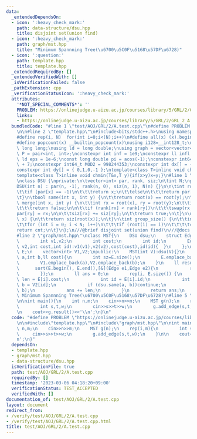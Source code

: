```yaml
---
data:
  _extendedDependsOn:
  - icon: ':heavy_check_mark:'
    path: data-structure/dsu.hpp
    title: disjoint set(union find)
  - icon: ':heavy_check_mark:'
    path: graph/mst.hpp
    title: "Minimum Spannning Tree(\u6700\u5C0F\u5168\u57DF\u6728)"
  - icon: ':question:'
    path: template.hpp
    title: template.hpp
  _extendedRequiredBy: []
  _extendedVerifiedWith: []
  _isVerificationFailed: false
  _pathExtension: cpp
  _verificationStatusIcon: ':heavy_check_mark:'
  attributes:
    '*NOT_SPECIAL_COMMENTS*': ''
    PROBLEM: https://onlinejudge.u-aizu.ac.jp/courses/library/5/GRL/2/GRL_2_A
    links:
    - https://onlinejudge.u-aizu.ac.jp/courses/library/5/GRL/2/GRL_2_A
  bundledCode: "#line 1 \"test/AOJ/GRL/2/A.test.cpp\"\n#define PROBLEM \"https://onlinejudge.u-aizu.ac.jp/courses/library/5/GRL/2/GRL_2_A\"\
    \n\n#line 2 \"template.hpp\"\n#include<bits/stdc++.h>\nusing namespace std;\n\
    #define rep(i, N)  for(int i=0;i<(N);i++)\n#define all(x) (x).begin(),(x).end()\n\
    #define popcount(x) __builtin_popcount(x)\nusing i128=__int128_t;\nusing ll =\
    \ long long;\nusing ld = long double;\nusing graph = vector<vector<int>>;\nusing\
    \ P = pair<int, int>;\nconstexpr int inf = 1e9;\nconstexpr ll infl = 1e18;\nconstexpr\
    \ ld eps = 1e-6;\nconst long double pi = acos(-1);\nconstexpr int64_t MOD = 1e9\
    \ + 7;\nconstexpr int64_t MOD2 = 998244353;\nconstexpr int dx[] = { 1,0,-1,0 };\n\
    constexpr int dy[] = { 0,1,0,-1 };\ntemplate<class T>inline void chmax(T&x,T y){if(x<y)x=y;}\n\
    template<class T>inline void chmin(T&x,T y){if(x>y)x=y;}\n#line 1 \"data-structure/dsu.hpp\"\
    \nclass DSU {\nprivate:\n\tvector<int> par, rank, siz;\n\tint N;\npublic:\n\t\
    DSU(int n) : par(n, -1), rank(n, 0), siz(n, 1), N(n) {}\n\n\tint root(int x) {\n\
    \t\tif (par[x] == -1)\n\t\t\treturn x;\n\t\telse\n\t\t\treturn par[x] = root(par[x]);\n\
    \t}\n\tbool same(int x, int y) {\n\t\treturn root(x) == root(y);\n\t}\n\n\tbool\
    \ merge(int x, int y) {\n\t\tint rx = root(x), ry = root(y);\n\t\tif (rx == ry)\n\
    \t\t\treturn false;\n\n\t\tif (rank[rx] < rank[ry])\n\t\t\tswap(rx, ry);\n\t\t\
    par[ry] = rx;\n\n\t\tsiz[rx] += siz[ry];\n\t\treturn true;\n\t}\n\n\tint size(int\
    \ x) {\n\t\treturn siz[root(x)];\n\t}\n\tint group_size() {\n\t\tint cnt = 0;\n\
    \t\tfor (int i = 0; i < N; i++)\n\t\t\tif (root(i) == i)\n\t\t\t\tcnt++;\n\t\t\
    return cnt;\n\t}\n};\n///@brief disjoint set(union find)\n///@docs docs/data-structure/dsu.md\n\
    #line 2 \"graph/mst.hpp\"\nclass MST{\n    DSU dsu;\n    struct Edge\n    {\n\
    \        int v1,v2;\n        int cost;\n        int id;\n        Edge(int v1,int\
    \ v2,int cost,int id):v1(v1),v2(v2),cost(cost),id(id){  }\n    };\n    vector<Edge>\
    \ E;\n    vector<int> V1,V2;\npublic:\n    MST(int V):dsu(V){}\n    void add_edge(int\
    \ a,int b,ll cost){\n        int sz=E.size();\n        E.emplace_back(a,b,cost,sz);\n\
    \        V1.emplace_back(a),V2.emplace_back(b);\n    }\n    ll result() {\n  \
    \      sort(E.begin(), E.end(),[&](Edge e1,Edge e2){\n            return e1.cost<e2.cost;\n\
    \        });\n        ll ans = 0;\n        rep(i, E.size()) {\n            int\
    \ len = E[i].cost;\n            int id = E[i].id;\n            int a = V1[id],\
    \ b = V2[id];\n            if (dsu.same(a, b))continue;\n            dsu.merge(a,\
    \ b);\n            ans += len;\n        }\n        return ans;\n    }\n};\n///@brief\
    \ Minimum Spannning Tree(\u6700\u5C0F\u5168\u57DF\u6728)\n#line 5 \"test/AOJ/GRL/2/A.test.cpp\"\
    \n\nint main(){\n    int n,m;\n    cin>>n>>m;\n    MST g(n);\n    rep(i,m){\n\
    \        int s,t,w;\n        cin>>s>>t>>w;\n        g.add_edge(s,t,w);\n    }\n\
    \n    cout<<g.result()<<'\\n';\n}\n"
  code: "#define PROBLEM \"https://onlinejudge.u-aizu.ac.jp/courses/library/5/GRL/2/GRL_2_A\"\
    \n\n#include\"template.hpp\"\n#include\"graph/mst.hpp\"\n\nint main(){\n    int\
    \ n,m;\n    cin>>n>>m;\n    MST g(n);\n    rep(i,m){\n        int s,t,w;\n   \
    \     cin>>s>>t>>w;\n        g.add_edge(s,t,w);\n    }\n\n    cout<<g.result()<<'\\\
    n';\n}"
  dependsOn:
  - template.hpp
  - graph/mst.hpp
  - data-structure/dsu.hpp
  isVerificationFile: true
  path: test/AOJ/GRL/2/A.test.cpp
  requiredBy: []
  timestamp: '2023-03-06 04:18:20+09:00'
  verificationStatus: TEST_ACCEPTED
  verifiedWith: []
documentation_of: test/AOJ/GRL/2/A.test.cpp
layout: document
redirect_from:
- /verify/test/AOJ/GRL/2/A.test.cpp
- /verify/test/AOJ/GRL/2/A.test.cpp.html
title: test/AOJ/GRL/2/A.test.cpp
---
```

